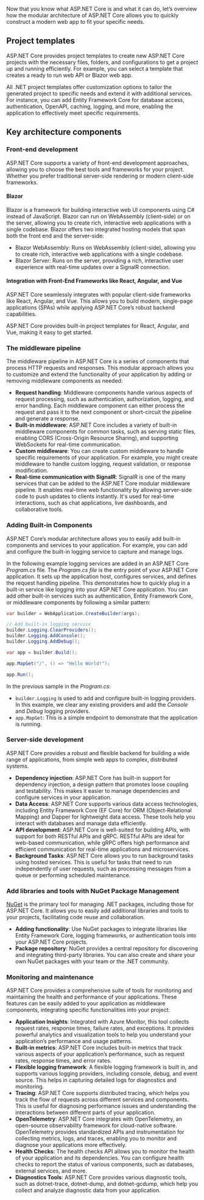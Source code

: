 Now that you know what ASP.NET Core is and what it can do, let’s overview how the modular architecture of ASP.NET Core allows you to quickly construct a modern web app to fit your specific needs.

## Project templates

ASP.NET Core provides project templates to create new ASP.NET Core projects with the necessary files, folders, and configurations to get a project up and running efficiently. For example, you can select a template that creates a ready to run web API or Blazor web app.

All .NET project templates offer customization options to tailor the generated project to specific needs and extend it with additional services. For instance, you can add Entity Framework Core for database access, authentication, OpenAPI, caching, logging, and more, enabling the application to effectively meet specific requirements.

## Key architecture components

### Front-end development

ASP.NET Core supports a variety of front-end development approaches, allowing you to choose the best tools and frameworks for your project. Whether you prefer traditional server-side rendering or modern client-side frameworks.

#### Blazor

Blazor is a framework for building interactive web UI components using C# instead of JavaScript. Blazor can run on WebAssembly (client-side) or on the server, allowing you to create rich, interactive web applications with a single codebase. Blazor offers two integrated hosting models that span both the front end and the server-side:

- Blazor WebAssembly: Runs on WebAssembly (client-side), allowing you to create rich, interactive web applications with a single codebase.
- Blazor Server: Runs on the server, providing a rich, interactive user experience with real-time updates over a SignalR connection.

#### Integration with Front-End Frameworks like React, Angular, and Vue

ASP.NET Core seamlessly integrates with popular client-side frameworks like React, Angular, and Vue. This allows you to build modern, single-page applications (SPAs) while applying ASP.NET Core’s robust backend capabilities. 

ASP.NET Core provides built-in project templates for React, Angular, and Vue, making it easy to get started.

### The middleware pipeline

The middleware pipeline in ASP.NET Core is a series of components that process HTTP requests and responses. This modular approach allows you to customize and extend the functionality of your application by adding or removing middleware components as needed:

- **Request handling**: Middleware components handle various aspects of request processing, such as authentication, authorization, logging, and error handling. Each middleware component can either process the request and pass it to the next component or short-circuit the pipeline and generate a response.
- **Built-in middleware**: ASP.NET Core includes a variety of built-in middleware components for common tasks, such as serving static files, enabling CORS (Cross-Origin Resource Sharing), and supporting WebSockets for real-time communication.
- **Custom middleware**: You can create custom middleware to handle specific requirements of your application. For example, you might create middleware to handle custom logging, request validation, or response modification.
- **Real-time communication with SignalR**: SignalR is one of the many services that can be added to the ASP.NET Core modular middleware pipeline. It enables real-time web functionality by allowing server-side code to push updates to clients instantly. It's used for real-time interactions, such as chat applications, live dashboards, and collaborative tools.

### Adding Built-in Components
ASP.NET Core’s modular architecture allows you to easily add built-in components and services to your application. For example, you can add and configure the built-in logging service to capture and manage logs.

In the following example logging services are added in an ASP.NET Core *Program.cs* file. The *Program.cs file* is the entry point of your ASP.NET Core application. It sets up the application host, configures services, and defines the request handling pipeline. This demonstrates how to quickly plug in a built-in service like logging into your ASP.NET Core application. You can add other built-in services such as authentication, Entity Framework Core, or middleware components by following a similar pattern:

```csharp
var builder = WebApplication.CreateBuilder(args);

// Add built-in logging service
builder.Logging.ClearProviders();
builder.Logging.AddConsole();
builder.Logging.AddDebug();

var app = builder.Build();

app.MapGet("/", () => "Hello World!");

app.Run();
```

In the previous sample in the *Program.cs*:

- `builder.Logging` is used to add and configure built-in logging providers. In this example, we clear any existing providers and add the *Console* and *Debug* logging providers.
- `app.MapGet`: This is a simple endpoint to demonstrate that the application is running.

### Server-side development

ASP.NET Core provides a robust and flexible backend for building a wide range of applications, from simple web apps to complex, distributed systems.

- **Dependency injection**: ASP.NET Core has built-in support for dependency injection, a design pattern that promotes loose coupling and testability. This makes it easier to manage dependencies and configure services in your application.
- **Data Access**: ASP.NET Core supports various data access technologies, including Entity Framework Core (EF Core) for ORM (Object-Relational Mapping) and Dapper for lightweight data access. These tools help you interact with databases and manage data efficiently.
- **API development**: ASP.NET Core is well-suited for building APIs, with support for both RESTful APIs and gRPC. RESTful APIs are ideal for web-based communication, while gRPC offers high performance and efficient communication for real-time applications and microservices.
- **Background Tasks**: ASP.NET Core allows you to run background tasks using hosted services. This is useful for tasks that need to run independently of user requests, such as processing messages from a queue or performing scheduled maintenance.

### Add libraries and tools with NuGet Package Management

[NuGet](https://www.nuget.org/) is the primary tool for managing .NET packages, including those for ASP.NET Core. It allows you to easily add additional libraries and tools to your projects, facilitating code reuse and collaboration.

- **Adding functionality**: Use NuGet packages to integrate libraries like Entity Framework Core, logging frameworks, or authentication tools into your ASP.NET Core projects.
- **Package repository**: NuGet provides a central repository for discovering and integrating third-party libraries. You can also create and share your own NuGet packages with your team or the .NET community.

### Monitoring and maintenance

ASP.NET Core provides a comprehensive suite of tools for monitoring and maintaining the health and performance of your applications. These features can be easily added to your application as middleware components, integrating specific functionalities into your project:

- **Application Insights**: Integrated with Azure Monitor, this tool collects request rates, response times, failure rates, and exceptions. It provides powerful analytics and visualization tools to help you understand your application’s performance and usage patterns.
- **Built-in metrics**: ASP.NET Core includes built-in metrics that track various aspects of your application’s performance, such as request rates, response times, and error rates. 
- **Flexible logging framework**: A flexible logging framework is built in, and supports various logging providers, including console, debug, and event source. This helps in capturing detailed logs for diagnostics and monitoring.
- **Tracing**: ASP.NET Core supports distributed tracing, which helps you track the flow of requests across different services and components. This is useful for diagnosing performance issues and understanding the interactions between different parts of your application.
- **OpenTelemetry**: ASP.NET Core integrates with OpenTelemetry, an open-source observability framework for cloud-native software. OpenTelemetry provides standardized APIs and instrumentation for collecting metrics, logs, and traces, enabling you to monitor and diagnose your applications more effectively.
- **Health Checks**: The health checks API allows you to monitor the health of your application and its dependencies. You can configure health checks to report the status of various components, such as databases, external services, and more.
- **Diagnostics Tools**: ASP.NET Core provides various diagnostic tools, such as dotnet-trace, dotnet-dump, and dotnet-gcdump, which help you collect and analyze diagnostic data from your application.
